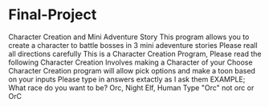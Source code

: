 # Final-Project
Character Creation and Mini Adventure Story
This program allows you to create a character to battle bosses in 3 mini adeventure stories
Please reall all directions carefully
This is a Character Creation Program, Please read the following
Character Creation Involves making a Character of your Choose
Character Creation program will allow pick options and make a toon based on your inputs
Please type in answers extactly as I ask them EXAMPLE;
What race do you want to be?
Orc, Night Elf, Human
Type "Orc" not orc or OrC

 
